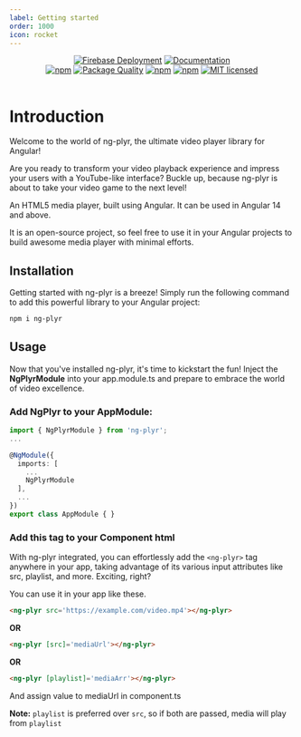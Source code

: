 ```yaml
---
label: Getting started
order: 1000
icon: rocket
---
```

<p align="center">
    <a href="https://ng-plyr.web.app"><img src="https://github.com/shubham947/Angular-Player/actions/workflows/firebase-hosting-merge.yml/badge.svg" alt="Firebase Deployment"></a>
    <a href="https://shubham947.github.io/Angular-Player"><img src="https://github.com/shubham947/Angular-Player/actions/workflows/retype-action.yml/badge.svg" alt="Documentation"></a>
    <br />
    <a href="https://www.npmjs.com/package/ng-plyr"><img src="https://img.shields.io/npm/v/ng-plyr.svg?style=flat-square" alt="npm"></a>
    <a href="http://packagequality.com/#?package=ng-plyr"><img src="https://npm.packagequality.com/shield/ng-plyr.svg?style=flat-square" alt="Package Quality"></a>
    <a href="https://www.npmjs.com/package/ng-plyr"><img src="https://img.shields.io/npm/dm/ng-plyr.svg?style=flat-square" alt="npm"></a>
    <a href="https://www.npmjs.com/package/ng-plyr"><img src="https://img.shields.io/npm/dt/ng-plyr?style=flat-square" alt="npm"></a>
    <a href="https://github.com/shubham947/ng-plyr/blob/master/LICENSE.md"><img src="https://img.shields.io/badge/license-MIT-blue.svg?style=flat-square" alt="MIT licensed"></a>
    <br /><br />
</p>

# Introduction

Welcome to the world of ng-plyr, the ultimate video player library for Angular!

Are you ready to transform your video playback experience and impress your users with a YouTube-like interface? Buckle up, because ng-plyr is about to take your video game to the next level!

An HTML5 media player, built using Angular.
It can be used in Angular 14 and above.

It is an open-source project, so feel free to use it in your Angular projects to build awesome media player with minimal efforts.

## Installation
Getting started with ng-plyr is a breeze! Simply run the following command to add this powerful library to your Angular project:
```bash
npm i ng-plyr
```

## Usage
Now that you've installed ng-plyr, it's time to kickstart the fun! Inject the **NgPlyrModule** into your app.module.ts and prepare to embrace the world of video excellence.

### Add NgPlyr to your AppModule:
```ts
import { NgPlyrModule } from 'ng-plyr';
...

@NgModule({
  imports: [
    ...
    NgPlyrModule
  ],
  ...
})
export class AppModule { }
```

### Add this tag to your Component html
With ng-plyr integrated, you can effortlessly add the `<ng-plyr>` tag anywhere in your app, taking advantage of its various input attributes like src, playlist, and more. Exciting, right?

You can use it in your app like these.

```html
<ng-plyr src='https://example.com/video.mp4'></ng-plyr>
```
**OR**
```html
<ng-plyr [src]='mediaUrl'></ng-plyr>
```
**OR**
```html
<ng-plyr [playlist]='mediaArr'></ng-plyr>
```
And assign value to mediaUrl in component.ts

**Note:** `playlist` is preferred over `src`, so if both are passed, media will play from `playlist`
